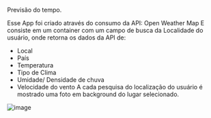 Previsão do tempo.

Esse App foi criado através do consumo da API: Open Weather Map
E consiste em um container com um campo de busca da Localidade do usuário, onde retorna os dados da API de: 
 * Local
 * País
 * Temperatura
 * Tipo de Clima
 * Umidade/ Densidade de chuva
 * Velocidade do vento
A cada pesquisa do localização do usuário é mostrado uma foto em background do lugar selecionado.


![image](https://user-images.githubusercontent.com/94981994/200684862-dac10f1a-e655-4fdc-8e8b-1a3b6f0f1e50.png)
